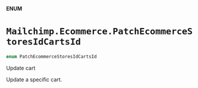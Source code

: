 **ENUM**

# `Mailchimp.Ecommerce.PatchEcommerceStoresIdCartsId`

```swift
enum PatchEcommerceStoresIdCartsId
```

Update cart

Update a specific cart.
